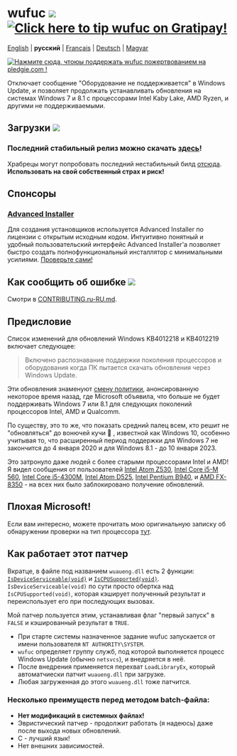 # wufuc [![](https://ci.appveyor.com/api/projects/status/0s2unkpokttyslf0?svg=true)](https://ci.appveyor.com/project/zeffy/wufuc) [![Click here to tip wufuc on Gratipay!](https://img.shields.io/gratipay/team/wufuc.svg)](https://gratipay.com/wufuc/)

[English](README.md) | **русский** | [Français](README.fr-FR.md) | [Deutsch](README.de-DE.md) | [Magyar](README.hu-HU.md)

[![Нажмите сюда, чтоюы поддержать wufuc пожертвованием на pledgie.com !](https://pledgie.com/campaigns/34055.png)](https://pledgie.com/campaigns/34055)

Отключает сообщение "Оборудование не поддерживается" в Windows Update, и позволяет продолжать устанавливать обновления на системах Windows 7 и 8.1 с процессорами Intel Kaby Lake, AMD Ryzen, и другими не поддерживаемыми.

## Загрузки [![](https://img.shields.io/github/downloads/zeffy/wufuc/total.svg)](../../releases)

### Последний стабильный релиз можно скачать [здесь](../../releases/latest)!

Храбрецы могут попробовать последний нестабильный билд [отсюда](https://ci.appveyor.com/project/zeffy/wufuc). **Использовать на свой собственный страх и риск!**

## Спонсоры

### [Advanced Installer](http://www.advancedinstaller.com/)

Для создания установщиков используется Advanced Installer по лицензии с открытым исходным кодом. Интуитивно понятный и удобный пользовательский интерфейс Advanced Installer'a позволяет быстро создать полнофункциональный инсталлятор с минимальными усилиями. [Проверьте сами!](http://www.advancedinstaller.com/) 

## Как сообщить об ошибке [![](https://isitmaintained.com/badge/resolution/zeffy/wufuc.svg)](https://isitmaintained.com/project/zeffy/wufuc)

Смотри в [CONTRIBUTING.ru-RU.md](CONTRIBUTING.ru-RU.md).

## Предисловие

Список изменений для обновлений Windows KB4012218 и KB4012219 включает следующее:

> Включено распознавание поддержки поколения процессоров и оборудования когда ПК пытается скачать обновления через Windows Update.

Эти обновления знаменуют [смену политики](https://blogs.windows.com/windowsexperience/2016/01/15/windows-10-embracing-silicon-innovation/), анонсированную некоторое время назад, где Microsoft объявила, что больше не будет поддерживать Windows 7 или 8.1 для следующих поколений процессоров Intel, AMD и Qualcomm.

По существу, это то же, что показать средний палец всем, кто решит не "обновляться" до вонючей кучи :shit: , известной как Windows 10, особенно учитывая то, что расширенный период поддержки для Windows 7 не закончится до 4 января 2020 и для Windows 8.1 - до 10 января 2023.

Это затронуло даже людей с более старыми процессорами Intel и AMD! Я видел сообщения от пользователей [Intel Atom Z530](../../issues/7), [Intel Core i5-M 560](../../issues/23), [Intel Core i5-4300M](../../issues/24), [Intel Atom D525](../../issues/34), [Intel Pentium B940](../../issues/63), и [AMD FX-8350](../../issues/32) - на всех них было заблокировано получение обновлений.

## Плохая Microsoft!

Если вам интересно, можете прочитать мою оригинальную записку об обнаружении проверки на тип процессора [тут](../../tree/old-kb4012218-19).

## Как работает этот патчер

Вкратце, в файле под названием `wuaueng.dll` есть 2 функции: [`IsDeviceServiceable(void)`](https://gist.github.com/zeffy/e5ec266952932bc905eb0cbc6ed72185) и [`IsCPUSupported(void)`](https://gist.github.com/zeffy/1a8f8984d2bec97ae24af63a76278694). `IsDeviceServiceable(void)` по сути просто обертка над `IsCPUSupported(void)`, которая кэширует полученный результат и переиспользует его при последующих вызовах. 

Мой патчер пользуется этим, устанавливая флаг "первый запуск" в `FALSE` и кэшированный результат в `TRUE`.

- При старте системы назначенное задание wufuc запускается от имени пользователя `NT AUTHORITY\SYSTEM`.
- `wufuc` определяет группу служб, под которой выполняется процесс Windows Update (обычно `netsvcs`), и внедряется в неё.
- После внедрения применяется перехват `LoadLibraryEx`, который автоматчиески патчит `wuaueng.dll` при загрузке.
- Любая загруженная до этого `wuaueng.dll` тоже патчится.

### Несколько преимуществ перед методом batch-файла:

- **Нет модификаций в системных файлах!**
- Эвристический патчер - продолжит работать (я надеюсь) даже после выхода новых обновлений.
- C - лучший язык!
- Нет внешних зависимостей.
